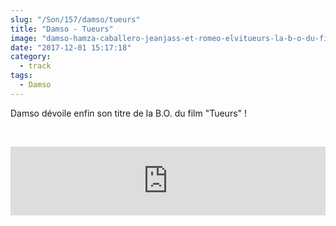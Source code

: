```yaml
--- 
slug: "/Son/157/damso/tueurs"
title: "Damso - Tueurs"
image: "damso-hamza-caballero-jeanjass-et-romeo-elvitueurs-la-b-o-du-film-649.jpg"
date: "2017-12-01 15:17:18"
category:
  - track
tags:
  - Damso
---
```

<p>Damso dévoile enfin son titre de la B.O. du film "Tueurs" !</p><br/><p><iframe src="https://tools.applemusic.com/embed/v1/song/1303613146?country=fr" height="110px" width="100%" frameborder="0"></iframe></p>